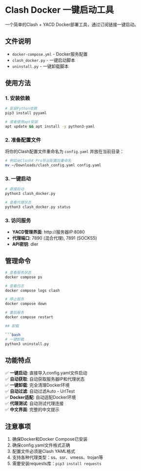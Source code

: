 # Clash Docker 一键启动工具

一个简单的Clash + YACD Docker部署工具，通过订阅链接一键启动。

## 文件说明

- `docker-compose.yml` - Docker服务配置
- `clash_docker.py` - 一键启动脚本
- `uninstall.py` - 一键卸载脚本

## 使用方法

### 1. 安装依赖

```bash
# 安装Python依赖
pip3 install pyyaml

# 或者使用apt安装
apt update && apt install -y python3-yaml
```

### 2. 准备配置文件

将你的Clash配置文件重命名为 `config.yaml` 并放在当前目录：

```bash
# 例如从ClashX Pro导出配置后重命名
mv ~/Downloads/clash_config.yaml config.yaml
```

### 3. 一键启动

```bash
# 直接启动
python3 clash_docker.py

# 查看代理状态
python3 clash_docker.py status
```

### 3. 访问服务

- **YACD管理界面**: http://服务器IP:8080
- **代理端口**: 7890 (混合代理), 7891 (SOCKS5)
- **API密钥**: dler

## 管理命令

```bash
# 查看服务状态
docker compose ps

# 查看日志
docker compose logs clash

# 停止服务
docker compose down

# 重启服务
docker compose restart

## 卸载

```bash
# 一键卸载
python3 uninstall.py
```

## 功能特点

✅ **一键启动**: 直接导入config.yaml文件启动  
✅ **自动获取**: 自动获取服务器IP和代理状态  
✅ **一键卸载**: 完全清理Docker环境  
✅ **自动过滤**: 自动过滤Auto - UrlTest  
✅ **Docker适配**: 自动适配Docker环境  
✅ **代理测试**: 自动测试代理连接  
✅ **中文界面**: 完整的中文提示  

## 注意事项

1. 确保Docker和Docker Compose已安装
2. 确保config.yaml文件格式正确
3. 配置文件必须是Clash YAML格式
4. 支持各种代理类型：ss、ssr、vmess、trojan等
5. 需要安装requests库：`pip3 install requests` 
